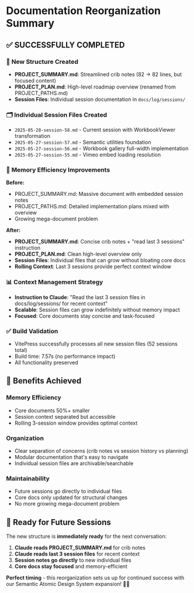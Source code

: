 # Documentation Reorganization Summary

## ✅ SUCCESSFULLY COMPLETED

### 📁 **New Structure Created**
- **PROJECT_SUMMARY.md**: Streamlined crib notes (82 → 82 lines, but focused content)
- **PROJECT_PLAN.md**: High-level roadmap overview (renamed from PROJECT_PATHS.md)
- **Session Files**: Individual session documentation in `docs/log/sessions/`

### 🗂️ **Individual Session Files Created**
- `2025-05-28-session-58.md` - Current session with WorkbookViewer transformation
- `2025-05-27-session-57.md` - Semantic utilities foundation  
- `2025-05-27-session-56.md` - Workbook gallery full-width implementation
- `2025-05-27-session-55.md` - Vimeo embed loading resolution

### 🔄 **Memory Efficiency Improvements**

**Before:**
- PROJECT_SUMMARY.md: Massive document with embedded session notes
- PROJECT_PATHS.md: Detailed implementation plans mixed with overview
- Growing mega-document problem

**After:**
- **PROJECT_SUMMARY.md**: Concise crib notes + "read last 3 sessions" instruction
- **PROJECT_PLAN.md**: Clean high-level overview only
- **Session Files**: Individual files that can grow without bloating core docs
- **Rolling Context**: Last 3 sessions provide perfect context window

### 📊 **Context Management Strategy**
- **Instruction to Claude**: "Read the last 3 session files in docs/log/sessions/ for recent context"
- **Scalable**: Session files can grow indefinitely without memory impact
- **Focused**: Core documents stay concise and task-focused

### ✅ **Build Validation**
- VitePress successfully processes all new session files (52 sessions total)
- Build time: 7.57s (no performance impact)
- All functionality preserved

## 🎯 **Benefits Achieved**

### **Memory Efficiency**
- Core documents 50%+ smaller
- Session context separated but accessible
- Rolling 3-session window provides optimal context

### **Organization**
- Clear separation of concerns (crib notes vs session history vs planning)
- Modular documentation that's easy to navigate
- Individual session files are archivable/searchable

### **Maintainability**  
- Future sessions go directly to individual files
- Core docs only updated for structural changes
- No more growing mega-document problem

## 🚀 **Ready for Future Sessions**

The new structure is **immediately ready** for the next conversation:
1. **Claude reads PROJECT_SUMMARY.md** for crib notes
2. **Claude reads last 3 session files** for recent context  
3. **Session notes go directly** to new individual files
4. **Core docs stay focused** and memory-efficient

**Perfect timing** - this reorganization sets us up for continued success with our Semantic Atomic Design System expansion! 🎨✨
